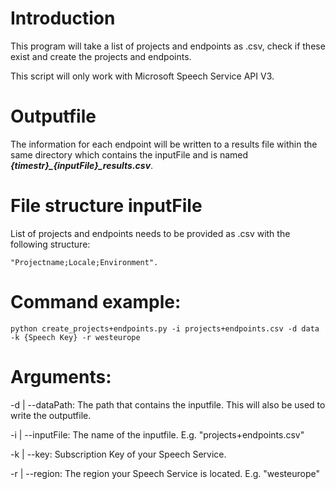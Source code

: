 # Introduction
This program will take a list of projects and endpoints as .csv, check if these exist and create the projects and endpoints.

This script will only work with Microsoft Speech Service API V3.

# Outputfile
The information for each endpoint will be written to a results file within the same directory which contains the inputFile and is named ***{timestr}_{inputFile}_results.csv***.

# File structure inputFile
List of projects and endpoints needs to be provided as .csv with the following structure:
```
"Projectname;Locale;Environment".
```

# Command example:
```
python create_projects+endpoints.py -i projects+endpoints.csv -d data -k {Speech Key} -r westeurope
```

# Arguments:

-d | --dataPath: The path that contains the inputfile. This will also be used to write the outputfile.

-i | --inputFile: The name of the inputfile. E.g. "projects+endpoints.csv"

-k | --key: Subscription Key of your Speech Service.

-r | --region: The region your Speech Service is located. E.g. "westeurope"